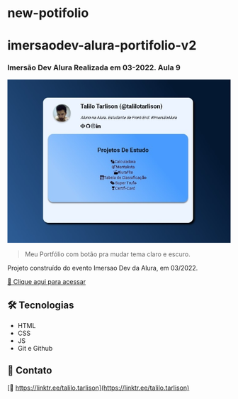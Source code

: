 # new-potifolio

#  imersaodev-alura-portifolio-v2
### Imersão Dev Alura Realizada em 03-2022. Aula 9
![preview](https://github.com/talilotarlison/imersaodev-alura-portifolio1/blob/main/assets/view.jpg)

>Meu Portfólio com botão pra mudar tema claro e escuro.

Projeto construído do evento  Imersao Dev da Alura, em 03/2022.

[🔗 Clique aqui para acessar](https://talilotarlison.github.io/imersaodev-alura-portifolio-v2/)


## 🛠 Tecnologias

- HTML
- CSS
- JS
- Git e Github

## 💛 Contato

[🔗 https://linktr.ee/talilo.tarlison](https://linktr.ee/talilo.tarlison)
